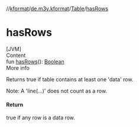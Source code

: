 //[kformat](../../index.md)/[de.m3y.kformat](../index.md)/[Table](index.md)/[hasRows](has-rows.md)



# hasRows  
[JVM]  
Content  
fun [hasRows](has-rows.md)(): [Boolean](https://kotlinlang.org/api/latest/jvm/stdlib/kotlin/-boolean/index.html)  
More info  


Returns true if table contains at least one 'data' row.



Note: A 'line(...)' does not count as a row.



#### Return  


true if any row is a data row.

  



